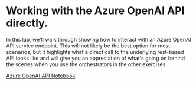 # Working with the Azure OpenAI API directly.

In this lab, we'll walk through showing how to interact with an Azure OpenAI API service endpoint. This will not likely be the best option for most scenarios, but it highlights what a direct call to the underlying rest-based API looks like and will give you an appreciation of what's going on behind the scenes when you use the orchestrators in the other exercises.

[Azure OpenAI API Notebook](azureopenaiapi.ipynb)

